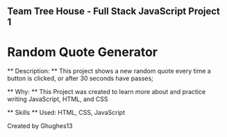 ## Team Tree House - Full Stack JavaScript Project 1
# Random Quote Generator

** Description: ** This project shows a new random quote every time a button is clicked, or after 30 seconds have passes;

** Why: ** This Project was created to learn more about and practice writing JavaScript, HTML, and CSS

** Skills ** Used: HTML, CSS, JavaScript

Created by Ghughes13
